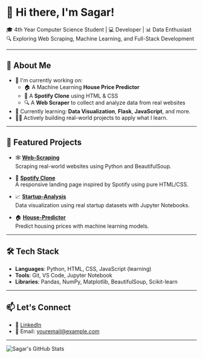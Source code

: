 # 👋 Hi there, I'm Sagar!

🎓 4th Year Computer Science Student | 💻 Developer | 📊 Data Enthusiast  
🔍 Exploring Web Scraping, Machine Learning, and Full-Stack Development

---

## 🚀 About Me

- 🔭 I'm currently working on:
  - 🏠 A Machine Learning **House Price Predictor**
  - 🎵 A **Spotify Clone** using HTML & CSS
  - 🔍 A **Web Scraper** to collect and analyze data from real websites
- 🌱 Currently learning: **Data Visualization**, **Flask**, **JavaScript**, and more.
- 👨‍💻 Actively building real-world projects to apply what I learn.

---

## 📌 Featured Projects

- 🕸️ [**Web-Scraping**](https://github.com/Sagar4860/Web-Scraping)  
  Scraping real-world websites using Python and BeautifulSoup.

- 🎵 [**Spotify Clone**](https://github.com/Sagar4860/spotify-clone)  
  A responsive landing page inspired by Spotify using pure HTML/CSS.

- 📈 [**Startup-Analysis**](https://github.com/Sagar4860/Startup-Analysis)  
  Data visualization using real startup datasets with Jupyter Notebooks.

- 🏠 [**House-Predictor**](https://github.com/Sagar4860/House-Predictor)  
  Predict housing prices with machine learning models.

---

## 🛠️ Tech Stack

- **Languages**: Python, HTML, CSS, JavaScript (learning)
- **Tools**: Git, VS Code, Jupyter Notebook
- **Libraries**: Pandas, NumPy, Matplotlib, BeautifulSoup, Scikit-learn

---

## 📫 Let's Connect

- 💼 [LinkedIn](https://www.linkedin.com/in/YOUR-USERNAME)
- 📧 Email: youremail@example.com

---

![Sagar's GitHub Stats](https://github-readme-stats.vercel.app/api?username=Sagar4860&show_icons=true&theme=gruvbox)
